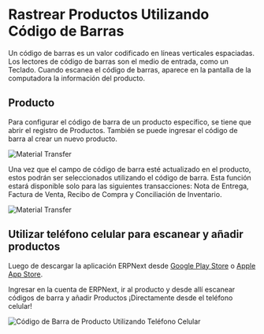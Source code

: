 <!-- add-breadcrumbs -->
# Rastrear Productos Utilizando Código de Barras

Un código de barras es un valor codificado en líneas verticales espaciadas. Los lectores de código de barras son el medio de entrada, como un Teclado. Cuando escanea el código de barras, aparece en la pantalla de la computadora la información del producto. 

## Producto

Para configurar el código de barra de un producto específico, se tiene que abrir el registro de Productos. También se puede ingresar el código de barra al crear un nuevo producto. 

<img alt="Material Transfer" class="screenshot" src="{{docs_base_url}}/assets/img/articles/barcode-item-master.png">

Una vez que el campo de código de barra esté actualizado en el producto, estos podrán ser seleccionados utilizando el código de barra. Esta función estará disponible solo para las siguientes transacciones: Nota de Entrega, Factura de Venta, Recibo de Compra y Conciliación de Inventario.

<img alt="Material Transfer" class="screenshot" src="{{docs_base_url}}/assets/img/articles/barcode-item-selection.gif">

## Utilizar teléfono celular para escanear y añadir productos

Luego de descargar la aplicación ERPNext desde [Google Play Store](https://play.google.com/store/apps/details?id=io.frappe.mobile&hl=en) o [Apple App Store](https://apps.apple.com/us/app/erpnext/id1027318091). 

Ingresar en la cuenta de ERPNext, ir al producto y desde allí escanear códigos de barra y añadir Productos ¡Directamente desde el teléfono celular! 

![Código de Barra de Producto Utilizando Teléfono Celular](/docs/assets/img/articles/item-barcode-phone.gif)
